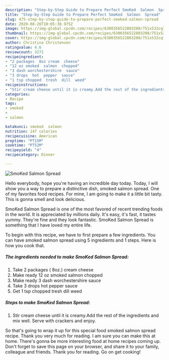 ```yaml
---
description: "Step-by-Step Guide to Prepare Perfect SmoKed  Salmon  Spread"
title: "Step-by-Step Guide to Prepare Perfect SmoKed  Salmon  Spread"
slug: 475-step-by-step-guide-to-prepare-perfect-smoked-salmon-spread
date: 2020-08-26T10:05:38.975Z
image: https://img-global.cpcdn.com/recipes/6300356522803200/751x532cq70/smoked-salmon-spread-recipe-main-photo.jpg
thumbnail: https://img-global.cpcdn.com/recipes/6300356522803200/751x532cq70/smoked-salmon-spread-recipe-main-photo.jpg
cover: https://img-global.cpcdn.com/recipes/6300356522803200/751x532cq70/smoked-salmon-spread-recipe-main-photo.jpg
author: Christina Christensen
ratingvalue: 4.6
reviewcount: 3271
recipeingredient:
- "2 packages  8oz cream  cheese"
- "12 oz smoked  salmon  chopped"
- "3 dash worchestershire  sauce"
- "3 drops  hot  pepper  sauce"
- "1 tsp chopped  tresh  dill  weed"
recipeinstructions:
- "Stir cream cheese until it is creamy.Add the rest of the ingredients and mix well. Serve with crackers and enjoy."
categories:
- Recipe
tags:
- smoked
- 
- salmon

katakunci: smoked  salmon 
nutrition: 147 calories
recipecuisine: American
preptime: "PT15M"
cooktime: "PT52M"
recipeyield: "4"
recipecategory: Dinner

---
```



![SmoKed  Salmon  Spread](https://img-global.cpcdn.com/recipes/6300356522803200/751x532cq70/smoked-salmon-spread-recipe-main-photo.jpg)

Hello everybody, hope you're having an incredible day today. Today, I will show you a way to prepare a distinctive dish, smoked  salmon  spread. One of my favorites food recipes. For mine, I am going to make it a little bit tasty. This is gonna smell and look delicious.

SmoKed  Salmon  Spread is one of the most favored of recent trending foods in the world. It is appreciated by millions daily. It's easy, it's fast, it tastes yummy. They're fine and they look fantastic. SmoKed  Salmon  Spread is something that I have loved my entire life.




To begin with this recipe, we have to first prepare a few ingredients. You can have smoked  salmon  spread using 5 ingredients and 1 steps. Here is how you cook that.

<!--inarticleads1-->

##### The ingredients needed to make SmoKed  Salmon  Spread:

1. Take 2 packages ( 8oz.) cream  cheese
1. Make ready 12 oz smoked  salmon  chopped
1. Make ready 3 dash worchestershire  sauce
1. Take 3 drops  hot  pepper  sauce
1. Get 1 tsp chopped  tresh  dill  weed




<!--inarticleads2-->

##### Steps to make SmoKed  Salmon  Spread:

1. Stir cream cheese until it is creamy.Add the rest of the ingredients and mix well. Serve with crackers and enjoy.




So that's going to wrap it up for this special food smoked  salmon  spread recipe. Thank you very much for reading. I am sure you can make this at home. There's gonna be more interesting food at home recipes coming up. Don't forget to save this page on your browser, and share it to your family, colleague and friends. Thank you for reading. Go on get cooking!

